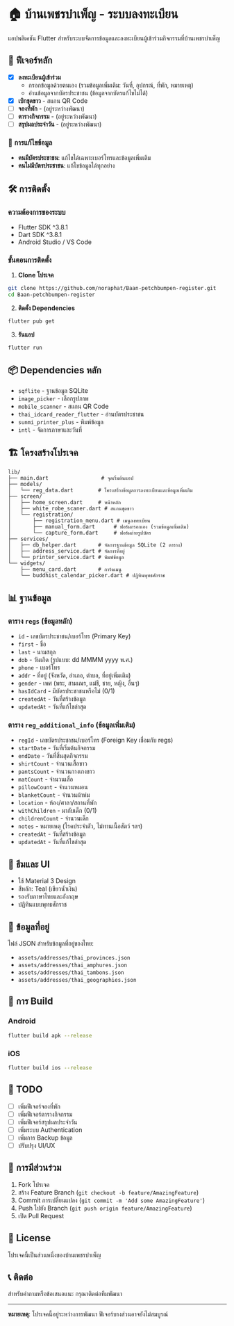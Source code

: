 # 🏠 บ้านเพชรบำเพ็ญ - ระบบลงทะเบียน

แอปพลิเคชัน Flutter สำหรับระบบจัดการข้อมูลและลงทะเบียนผู้เข้าร่วมกิจกรรมที่บ้านเพชรบำเพ็ญ

## 📱 ฟีเจอร์หลัก

- [x] **ลงทะเบียนผู้เข้าร่วม**
  - กรอกข้อมูลด้วยตนเอง (รวมข้อมูลเพิ่มเติม: วันที่, อุปกรณ์, ที่พัก, หมายเหตุ)
  - อ่านข้อมูลจากบัตรประชาชน (ข้อมูลจากบัตรแก้ไขไม่ได้)
- [x] **เบิกชุดขาว** - สแกน QR Code
- [ ] **จองที่พัก** - (อยู่ระหว่างพัฒนา)
- [ ] **ตารางกิจกรรม** - (อยู่ระหว่างพัฒนา)
- [ ] **สรุปผลประจำวัน** - (อยู่ระหว่างพัฒนา)

### 🔄 การแก้ไขข้อมูล
- **คนมีบัตรประชาชน**: แก้ไขได้เฉพาะเบอร์โทรและข้อมูลเพิ่มเติม
- **คนไม่มีบัตรประชาชน**: แก้ไขข้อมูลได้ทุกอย่าง

## 🛠️ การติดตั้ง

### ความต้องการของระบบ
- Flutter SDK ^3.8.1
- Dart SDK ^3.8.1
- Android Studio / VS Code

### ขั้นตอนการติดตั้ง

1. **Clone โปรเจค**
```bash
git clone https://github.com/noraphat/Baan-petchbumpen-register.git
cd Baan-petchbumpen-register
```

2. **ติดตั้ง Dependencies**
```bash
flutter pub get
```

3. **รันแอป**
```bash
flutter run
```

## 📦 Dependencies หลัก

- `sqflite` - ฐานข้อมูล SQLite
- `image_picker` - เลือกรูปภาพ
- `mobile_scanner` - สแกน QR Code
- `thai_idcard_reader_flutter` - อ่านบัตรประชาชน
- `sunmi_printer_plus` - พิมพ์ข้อมูล
- `intl` - จัดการภาษาและวันที่

## 🏗️ โครงสร้างโปรเจค

```
lib/
├── main.dart                 # จุดเริ่มต้นแอป
├── models/
│   └── reg_data.dart        # โครงสร้างข้อมูลการลงทะเบียนและข้อมูลเพิ่มเติม
├── screen/
│   ├── home_screen.dart     # หน้าหลัก
│   ├── white_robe_scaner.dart # สแกนชุดขาว
│   └── registration/
│       ├── registration_menu.dart # เมนูลงทะเบียน
│       ├── manual_form.dart      # ฟอร์มกรอกเอง (รวมข้อมูลเพิ่มเติม)
│       └── capture_form.dart     # ฟอร์มถ่ายรูปบัตร
├── services/
│   ├── db_helper.dart       # จัดการฐานข้อมูล SQLite (2 ตาราง)
│   ├── address_service.dart # จัดการที่อยู่
│   └── printer_service.dart # พิมพ์ข้อมูล
└── widgets/
    ├── menu_card.dart       # การ์ดเมนู
    └── buddhist_calendar_picker.dart # ปฏิทินพุทธศักราช
```

## 📊 ฐานข้อมูล

### ตาราง `regs` (ข้อมูลหลัก)
- `id` - เลขบัตรประชาชน/เบอร์โทร (Primary Key)
- `first` - ชื่อ
- `last` - นามสกุล
- `dob` - วันเกิด (รูปแบบ: dd MMMM yyyy พ.ศ.)
- `phone` - เบอร์โทร
- `addr` - ที่อยู่ (จังหวัด, อำเภอ, ตำบล, ที่อยู่เพิ่มเติม)
- `gender` - เพศ (พระ, สามเณร, แม่ชี, ชาย, หญิง, อื่นๆ)
- `hasIdCard` - มีบัตรประชาชนหรือไม่ (0/1)
- `createdAt` - วันที่สร้างข้อมูล
- `updatedAt` - วันที่แก้ไขล่าสุด

### ตาราง `reg_additional_info` (ข้อมูลเพิ่มเติม)
- `regId` - เลขบัตรประชาชน/เบอร์โทร (Foreign Key เชื่อมกับ regs)
- `startDate` - วันที่เริ่มต้นกิจกรรม
- `endDate` - วันที่สิ้นสุดกิจกรรม
- `shirtCount` - จำนวนเสื้อขาว
- `pantsCount` - จำนวนกางเกงขาว
- `matCount` - จำนวนเสื่อ
- `pillowCount` - จำนวนหมอน
- `blanketCount` - จำนวนผ้าห่ม
- `location` - ห้อง/ศาลา/สถานที่พัก
- `withChildren` - มากับเด็ก (0/1)
- `childrenCount` - จำนวนเด็ก
- `notes` - หมายเหตุ (โรคประจำตัว, ไม่ทานเนื้อสัตว์ ฯลฯ)
- `createdAt` - วันที่สร้างข้อมูล
- `updatedAt` - วันที่แก้ไขล่าสุด

## 🎨 ธีมและ UI

- ใช้ Material 3 Design
- สีหลัก: Teal (เขียวน้ำเงิน)
- รองรับภาษาไทยและอังกฤษ
- ปฏิทินแบบพุทธศักราช

## 📁 ข้อมูลที่อยู่

ไฟล์ JSON สำหรับข้อมูลที่อยู่ของไทย:
- `assets/addresses/thai_provinces.json`
- `assets/addresses/thai_amphures.json`
- `assets/addresses/thai_tambons.json`
- `assets/addresses/thai_geographies.json`

## 🚀 การ Build

### Android
```bash
flutter build apk --release
```

### iOS
```bash
flutter build ios --release
```

## 📝 TODO

- [ ] เพิ่มฟีเจอร์จองที่พัก
- [ ] เพิ่มฟีเจอร์ตารางกิจกรรม
- [ ] เพิ่มฟีเจอร์สรุปผลประจำวัน
- [ ] เพิ่มระบบ Authentication
- [ ] เพิ่มการ Backup ข้อมูล
- [ ] ปรับปรุง UI/UX

## 🤝 การมีส่วนร่วม

1. Fork โปรเจค
2. สร้าง Feature Branch (`git checkout -b feature/AmazingFeature`)
3. Commit การเปลี่ยนแปลง (`git commit -m 'Add some AmazingFeature'`)
4. Push ไปยัง Branch (`git push origin feature/AmazingFeature`)
5. เปิด Pull Request

## 📄 License

โปรเจคนี้เป็นส่วนหนึ่งของบ้านเพชรบำเพ็ญ

## 📞 ติดต่อ

สำหรับคำถามหรือข้อเสนอแนะ กรุณาติดต่อทีมพัฒนา

---

**หมายเหตุ**: โปรเจคนี้อยู่ระหว่างการพัฒนา ฟีเจอร์บางส่วนอาจยังไม่สมบูรณ์
